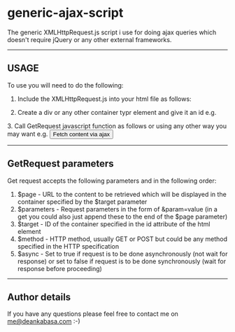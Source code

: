 generic-ajax-script
===================

The generic XMLHttpRequest.js script i use for doing ajax queries which doesn't require jQuery or any other external frameworks.

-----
USAGE
-----
To use you will need to do the following:

1. Include the XMLHttpRequest.js into your html file as follows:
  <script src="XMLHttpRequest.js"></script>
2. Create a div or any other container typr element and give it an id e.g. 
  <div id='ajax-section'></div>
3. Call GetRequest javascript function as follows or using any other way you may want e.g.
  <button onclick="GetRequest('http://www.deankabasa.com/samples/generic-ajax-script/section.html','','ajax-section','','');">Fetch content via ajax</button>

---------------------
GetRequest parameters
---------------------
Get request accepts the following parameters and in the following order:
1. $page - URL to the content to be retrieved which will be displayed in the container specified by the $target parameter
2. $parameters - Request parameters in the form of &param=value (in a get you could also just append these to the end of the $page parameter)
3. $target - ID of the container specified in the id attribute of the html element
4. $method - HTTP method, usually GET or POST but could be any method specified in the HTTP specification
5. $async - Set to true if request is to be done asynchronously (not wait for response) or set to false if request is to be done synchronously (wait for response before proceeding)

--------------
Author details
--------------
If you have any questions please feel free to contact me on me@deankabasa.com :-)
